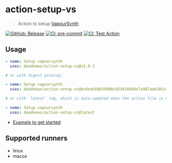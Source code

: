 # action-setup-vs

> Action to setup [VapourSynth](https://github.com/vapoursynth/vapoursynth)

[![GitHub: Release](https://img.shields.io/github/v/release/deadnews/action-setup-vs?logo=github&logoColor=white)](https://github.com/deadnews/action-setup-vs/releases/latest)
[![CI: pre-commit](https://results.pre-commit.ci/badge/github/DeadNews/action-setup-vs/main.svg)](https://results.pre-commit.ci/latest/github/deadnews/action-setup-vs/main)
[![CI: Test Action](https://img.shields.io/github/actions/workflow/status/deadnews/action-setup-vs/test-action.yml?branch=main&logo=github&logoColor=white&label=test-action)](https://github.com/deadnews/action-setup-vs/actions/workflows/test-action.yml)

## Usage

```yaml
- name: Setup vapoursynth
  uses: deadnews/action-setup-vs@v1.0.3

# or with digest pinning:

- name: Setup vapoursynth
  uses: deadnews/action-setup-vs@bc6edcb8839980c823016d84e7a987ae6101a773 # v1.0.3

# or with `latest` tag, which is auto-updated when the action file is modified:

- name: Setup vapoursynth
  uses: deadnews/action-setup-vs@latest
```

- [Example to get started](https://github.com/DeadNews/action-setup-vs/blob/main/.github/workflows/test-action.yml)

## Supported runners

- linux
- macos

